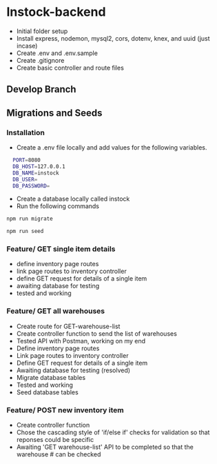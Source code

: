 # Instock-backend

-   Initial folder setup
-   Install express, nodemon, mysql2, cors, dotenv, knex, and uuid (just incase)
-   Create .env and .env.sample
-   Create .gitignore
-   Create basic controller and route files

## Develop Branch

## Migrations and Seeds

### Installation

-   Create a .env file locally and add values for the following variables.

```bash
  PORT=8080
  DB_HOST=127.0.0.1
  DB_NAME=instock
  DB_USER=
  DB_PASSWORD=
```

-   Create a database locally called instock
-   Run the following commands

```bash
npm run migrate
```

```bash
npm run seed
```

### Feature/ GET single item details

-   define inventory page routes
-   link page routes to inventory controller
-   define GET request for details of a single item
-   awaiting database for testing
-   tested and working

### Feature/ GET all warehouses

-   Create route for GET-warehouse-list
-   Create controller function to send the list of warehouses
-   Tested API with Postman, working on my end
-   Define inventory page routes
-   Link page routes to inventory controller
-   Define GET request for details of a single item
-   Awaiting database for testing (resolved)
-   Migrate database tables
-   Tested and working
-   Seed database tables

### Feature/ POST new inventory item

-   Create controller function
-   Chose the cascading style of 'if/else if' checks for validation so that reponses could be specific
-   Awaiting 'GET warehouse-list' API to be completed so that the warehouse # can be checked
